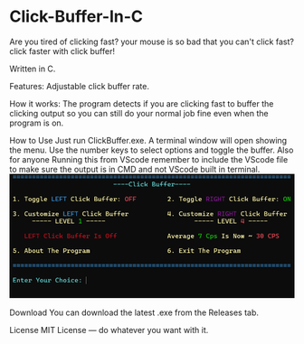 # Click-Buffer-In-C
Are you tired of clicking fast? your mouse is so bad that you can't click fast? click faster with click buffer!

Written in C.

Features:
Adjustable click buffer rate.

How it works:
The program detects if you are clicking fast to buffer the clicking output so you can still do your normal job fine even when the program is on.

How to Use
Just run ClickBuffer.exe. A terminal window will open showing the menu. Use the number keys to select options and toggle the buffer.
Also for anyone Running this from VScode remember to include the VScode file to make sure the output is in CMD and not VScode built in terminal.
![Click Buffer Menu](images/menu.png)

Download
You can download the latest .exe from the Releases tab.

License
MIT License — do whatever you want with it.